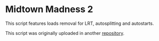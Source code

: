 # Midtown Madness 2
This script features loads removal for LRT, autosplitting and autostarts.








This script was originally uploaded in another [repository](https://github.com/Niloqui/Random_stuff).

